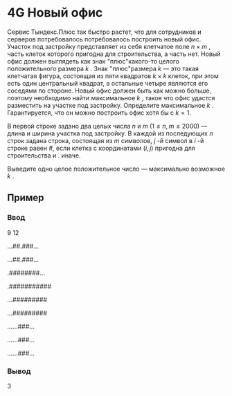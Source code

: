 # 4G Новый офис

Сервис Тындекс.Плюс так быстро растет, что для сотрудников и серверов потребовалось потребовалось построить новый офис.
Участок под застройку представляет из себя клетчатое поле 
$n
×
m$
, часть клеток которого пригодна для строительства, а часть нет.
Новый офис должен выглядеть как знак "плюс"какого-то целого положительного размера 
$k$
. Знак "плюс"размера 
$k$
  — это такая клетчатая фигура, состоящая из пяти квадратов 
$k
×
k$
 клеток, при этом есть один центральный квадрат, а остальные четыре являются его соседями по стороне.
Новый офис должен быть как можно больше, поэтому необходимо найти максимальное 
$k$
, такое что офис удастся разместить на участке под застройку.
Определите максимальное 
$k$
. Гарантируется, что он можно построить офис хотя бы с 
$k = 1$.

В первой строке задано два целых числа 
$n$
 и 
$m$
 $(1 ≤ n, m ≤ 2000)$ — длина и ширина участка под застройку.
В каждой из последующих 
$n$
 строк задана строка, состоящая из 
$m$
 символов, 
$j$
-й символ в 
$i$
-й строке равен #, если клетка с координатами 
$(
i
,
j
)$
 пригодна для строительства и . иначе.

 Выведите одно целое положительное число — максимально возможное 
$k$
.

## Пример

### Ввод

9 12

...##.###...

...##.###...

.########...

.###########

...#########

...#########

......###...

......###...

......###...


### Вывод

3
